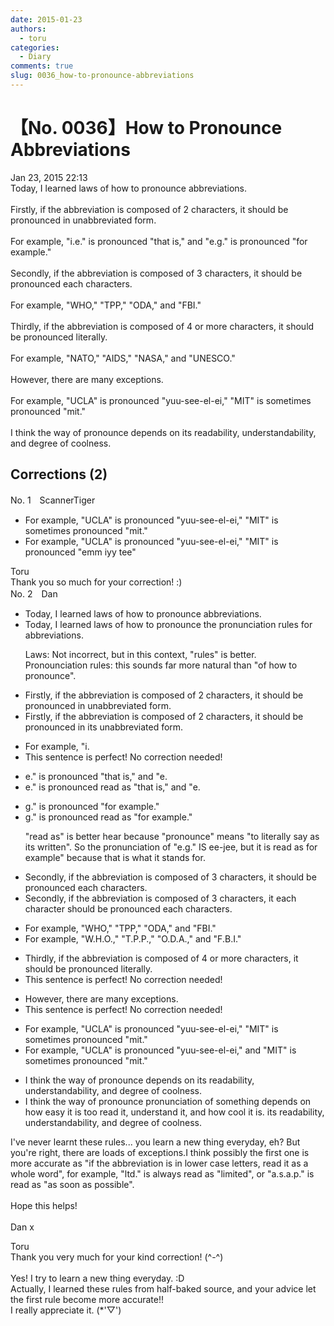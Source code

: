 ```yaml
---
date: 2015-01-23
authors:
  - toru
categories:
  - Diary
comments: true
slug: 0036_how-to-pronounce-abbreviations
---
```


# 【No. 0036】How to Pronounce Abbreviations
<div class="date">Jan 23, 2015 22:13</div>
<div id="post"><div id="body_show_ori">
Today, I learned laws of how to pronounce abbreviations.<br/><br/>Firstly, if the abbreviation is composed of 2 characters, it should be pronounced in unabbreviated form.<br/><br/>For example, "i.e." is pronounced "that is," and "e.g." is pronounced "for example."<br/><br/>Secondly, if the abbreviation is composed of 3 characters, it should be pronounced each characters.<br/><br/>For example, "WHO," "TPP," "ODA," and "FBI."<br/><br/>Thirdly, if the abbreviation is composed of 4 or more characters, it should be pronounced literally.<br/><br/>For example, "NATO," "AIDS," "NASA," and "UNESCO."<br/><br/>However, there are many exceptions.<br/><br/>For example, "UCLA" is pronounced "yuu-see-el-ei," "MIT" is sometimes pronounced "mit."<br/><br/>I think the way of pronounce depends on its readability, understandability, and degree of coolness.
</div></div>

<!-- more -->


## Corrections (2)
<div id="block"><div class="first_name"> No. 1　<span class="just_name">ScannerTiger</span></div><div id="block2">
<ul class="correction_field">
<li class="incorrect">For example, "UCLA" is pronounced "yuu-see-el-ei," "MIT" is sometimes pronounced "mit."</li>
<li class="corrected correct">
For example, "UCLA" is pronounced "yuu-see-el-ei," "MIT" is pronounced "emm iyy tee"
</li>
</ul>
</div><div class="name"><span class="just_name">Toru</span><br>
Thank you so much for your correction! :)
</div>
</div>
<div id="block"><div class="first_name"> No. 2　<span class="just_name">Dan</span></div><div id="block2">
<ul class="correction_field">
<li class="incorrect">Today, I learned laws of how to pronounce abbreviations.</li>
<li class="corrected correct">
Today, I learned <span class="f_red"><span class="sline">laws</span></span> <span class="f_red"><span class="sline">of how to pronounce</span></span> <span class="f_blue">the pronunciation rules for </span>abbreviations.
<p class="correction_comment">Laws: Not incorrect, but in this context, "rules" is better.<br/>Pronounciation rules: this sounds far more natural than "of how to pronounce".</p>
</li>
</ul>
<ul class="correction_field">
<li class="incorrect">Firstly, if the abbreviation is composed of 2 characters, it should be pronounced in unabbreviated form.</li>
<li class="corrected correct">
Firstly, if the abbreviation is composed of 2 characters, it should be pronounced in <span class="f_blue">its </span>unabbreviated form.
</li>
</ul>
<ul class="correction_field">
<li class="incorrect">For example, "i.</li>
<li class="corrected perfect">This sentence is perfect! No correction needed!</li>
</ul>
<ul class="correction_field">
<li class="incorrect">e." is pronounced "that is," and "e.</li>
<li class="corrected correct">
e." is <span class="f_red"><span class="sline">pronounced</span></span> <span class="f_blue">read as </span>"that is," and "e.
</li>
</ul>
<ul class="correction_field">
<li class="incorrect">g." is pronounced "for example."</li>
<li class="corrected correct">
g." is <span class="f_red"><span class="sline">pronounce</span></span><span class="f_red"><span class="sline">d</span></span> <span class="f_blue">read as </span>"for example."
<p class="correction_comment">"read as" is better hear because "pronounce" means "to literally say as its written". So the pronunciation of "e.g." IS ee-jee, but it is read as for example" because that is what it stands for.</p>
</li>
</ul>
<ul class="correction_field">
<li class="incorrect">Secondly, if the abbreviation is composed of 3 characters, it should be pronounced each characters.</li>
<li class="corrected correct">
Secondly, if the abbreviation is composed of 3 characters, <span class="f_red"><span class="sline">it</span></span> <span class="f_blue">each character </span>should be pronounced <span class="f_red"><span class="sline">each characters</span></span>.
</li>
</ul>
<ul class="correction_field">
<li class="incorrect">For example, "WHO," "TPP," "ODA," and "FBI."</li>
<li class="corrected correct">
For example, "W<span class="f_blue">.</span>H<span class="f_blue">.</span>O<span class="f_blue">.</span>," "T<span class="f_blue">.</span>P.P<span class="f_blue">.</span>," "O<span class="f_blue">.</span>D<span class="f_blue">.</span>A<span class="f_blue">.</span>," and "F<span class="f_blue">.</span>B<span class="f_blue">.</span>I."
</li>
</ul>
<ul class="correction_field">
<li class="incorrect">Thirdly, if the abbreviation is composed of 4 or more characters, it should be pronounced literally.</li>
<li class="corrected perfect">This sentence is perfect! No correction needed!</li>
</ul>
<ul class="correction_field">
<li class="incorrect">However, there are many exceptions.</li>
<li class="corrected perfect">This sentence is perfect! No correction needed!</li>
</ul>
<ul class="correction_field">
<li class="incorrect">For example, "UCLA" is pronounced "yuu-see-el-ei," "MIT" is sometimes pronounced "mit."</li>
<li class="corrected correct">
For example, "UCLA" is pronounced "yuu-see-el-ei," <span class="f_blue">and </span>"MIT" is sometimes pronounced "mit."
</li>
</ul>
<ul class="correction_field">
<li class="incorrect">I think the way of pronounce depends on its readability, understandability, and degree of coolness.</li>
<li class="corrected correct">
I think the <span class="f_red"><span class="sline">way of pronounce</span></span> <span class="f_blue">pronunciation of something </span>depends on<span class="f_blue"> how easy it is too read it, understand it, and how cool it is.</span> <span class="f_red"><span class="sline">its </span></span><span class="sline"><span class="f_red">readability, understandability, and degree of coolness</span></span>.
</li>
</ul>
<p class="comment_small">
 I've never learnt these rules... you learn a new thing everyday, eh? But you're right, there are loads of exceptions.I think possibly the first one is more accurate as "if the abbreviation is in lower case letters, read it as a whole word", for example, "ltd." is always read as "limited", or "a.s.a.p." is read as "as soon as possible".
 <br/>
 <br/>
 Hope this helps!
 <br/>
 <br/>
 Dan x
</p>

</div><div class="name"><span class="just_name">Toru</span><br>
Thank you very much for your kind correction! (^-^)<br/><br/>Yes! I try to learn a new thing everyday. :D<br/>Actually, I learned these rules from half-baked source, and your advice let the first rule become more accurate!!<br/>I really appreciate it. (*'▽')
</div>
</div>
